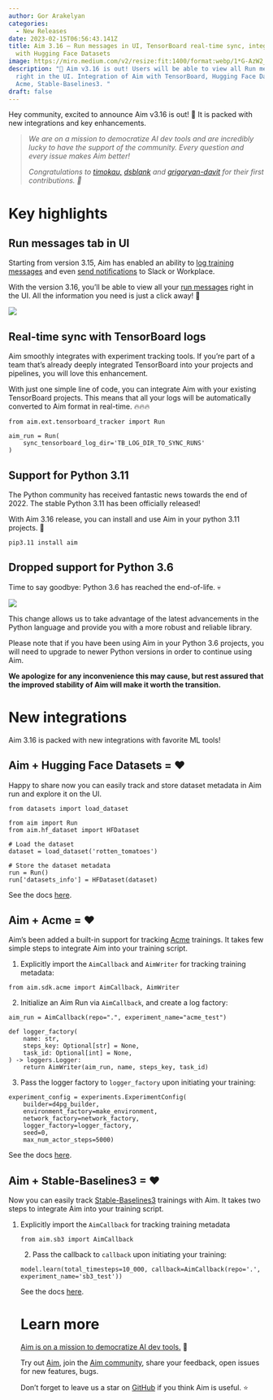 ```yaml
---
author: Gor Arakelyan
categories:
  - New Releases
date: 2023-02-15T06:56:43.141Z
title: Aim 3.16 — Run messages in UI, TensorBoard real-time sync, integration
  with Hugging Face Datasets
image: https://miro.medium.com/v2/resize:fit:1400/format:webp/1*G-AzW2_QT8nvsgLUQH9JeA.png
description: "🚀 Aim v3.16 is out! Users will be able to view all Run messages
  right in the UI. Integration of Aim with TensorBoard, Hugging Face Datasets,
  Acme, Stable-Baselines3. "
draft: false
---
```

Hey community, excited to announce Aim v3.16 is out! 🚀 It is packed with new integrations and key enhancements.

> *We are on a mission to democratize AI dev tools and are incredibly lucky to have the support of the community. Every question and every issue makes Aim better!*
>
> *Congratulations to [timokau,](https://github.com/timokau) [dsblank](https://github.com/dsblank) and [grigoryan-davit](https://github.com/grigoryan-davit) for their first contributions. 🙌*

# Key highlights

## **Run messages tab in UI**

Starting from version 3.15, Aim has enabled an ability to [log training messages](https://aimstack.readthedocs.io/en/latest/using/logging.html) and even [send notifications](https://aimstack.readthedocs.io/en/latest/using/notifications.html) to Slack or Workplace.

With the version 3.16, you’ll be able to view all your [run messages](https://aimstack.readthedocs.io/en/latest/using/logging.html) right in the UI. All the information you need is just a click away! 💫

![](https://miro.medium.com/v2/resize:fit:1400/format:webp/1*PxqbmJJcqYaH1tLmcg59Xw.png)

## **Real-time sync with TensorBoard logs**



Aim smoothly integrates with experiment tracking tools. If you’re part of a team that’s already deeply integrated TensorBoard into your projects and pipelines, you will love this enhancement.

With just one simple line of code, you can integrate Aim with your existing TensorBoard projects. This means that all your logs will be automatically converted to Aim format in real-time. 🔥🔥🔥

```
from aim.ext.tensorboard_tracker import Run

aim_run = Run(
    sync_tensorboard_log_dir='TB_LOG_DIR_TO_SYNC_RUNS'
)

```

## **Support for Python 3.11**

The Python community has received fantastic news towards the end of 2022. The stable Python 3.11 has been officially released!

With Aim 3.16 release, you can install and use Aim in your python 3.11 projects. 🎉

```
pip3.11 install aim
```

## **Dropped support for Python 3.6**

Time to say goodbye: Python 3.6 has reached the end-of-life. 💀

![](https://miro.medium.com/v2/resize:fit:1400/format:webp/1*WpHtGUIfWc5RXtDk0TNKTQ.png)

This change allows us to take advantage of the latest advancements in the Python language and provide you with a more robust and reliable library.

Please note that if you have been using Aim in your Python 3.6 projects, you will need to upgrade to newer Python versions in order to continue using Aim.

**We apologize for any inconvenience this may cause, but rest assured that the improved stability of Aim will make it worth the transition.**

# New integrations

Aim 3.16 is packed with new integrations with favorite ML tools!

## **Aim + Hugging Face Datasets = ❤**

Happy to share now you can easily track and store dataset metadata in Aim run and explore it on the UI.

```
from datasets import load_dataset

from aim import Run
from aim.hf_dataset import HFDataset

# Load the dataset
dataset = load_dataset('rotten_tomatoes')

# Store the dataset metadata
run = Run()
run['datasets_info'] = HFDataset(dataset)
```

See the docs [here](https://aimstack.readthedocs.io/en/latest/quick_start/supported_types.html#logging-huggingface-datasets-dataset-info-with-aim).

## **Aim + Acme = ❤**

Aim’s been added a built-in support for tracking [Acme](https://dm-acme.readthedocs.io/en/latest/) trainings. It takes few simple steps to integrate Aim into your training script.

1. Explicitly import the `AimCallback` and `AimWriter` for tracking training metadata:

```
from aim.sdk.acme import AimCallback, AimWriter
```

2. Initialize an Aim Run via `AimCallback`, and create a log factory:

```
aim_run = AimCallback(repo=".", experiment_name="acme_test")

def logger_factory(
    name: str,
    steps_key: Optional[str] = None,
    task_id: Optional[int] = None,
) -> loggers.Logger:
    return AimWriter(aim_run, name, steps_key, task_id)
```

3. Pass the logger factory to `logger_factory` upon initiating your training:

```
experiment_config = experiments.ExperimentConfig(
    builder=d4pg_builder,
    environment_factory=make_environment,
    network_factory=network_factory,
    logger_factory=logger_factory,
    seed=0,
    max_num_actor_steps=5000)
```



See the docs [here](https://aimstack.readthedocs.io/en/latest/quick_start/integrations.html#integration-with-acme).

## **Aim + Stable-Baselines3 = ❤**

Now you can easily track [Stable-Baselines3](https://stable-baselines3.readthedocs.io/en/master/) trainings with Aim. It takes two steps to integrate Aim into your training script.

1. Explicitly import the `AimCallback` for tracking training metadata

   ```
   from aim.sb3 import AimCallback
   ```

   2. Pass the callback to `callback` upon initiating your training:

   ```
   model.learn(total_timesteps=10_000, callback=AimCallback(repo='.', experiment_name='sb3_test'))
   ```

   See the docs [here](https://aimstack.readthedocs.io/en/latest/quick_start/integrations.html#integration-with-stable-baselines3).

   # Learn more

   [Aim is on a mission to democratize AI dev tools.](https://aimstack.readthedocs.io/en/latest/overview.html) 🙌

   Try out [Aim](https://github.com/aimhubio/aim), join the [Aim community](https://community.aimstack.io/), share your feedback, open issues for new features, bugs.

   Don’t forget to leave us a star on [GitHub](https://github.com/aimhubio/aim) if you think Aim is useful. ⭐️